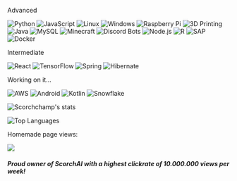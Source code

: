 Advanced

![Python](https://img.shields.io/badge/-Python-000?&logo=Python&style=for-the-badge&labelColor=555555&color=333333)
![JavaScript](https://img.shields.io/badge/-JavaScript-000?&logo=JavaScript&style=for-the-badge&labelColor=111111&color=333333)
![Linux](https://img.shields.io/badge/-Linux-000?&logo=Linux&style=for-the-badge&labelColor=222222&color=333333)
![Windows](https://img.shields.io/badge/-Windows-000?&logo=windows&style=for-the-badge&labelColor=555555&color=333333)
![Raspberry Pi](https://img.shields.io/badge/-Raspberry%20Pi-000?&logo=raspberrypi&style=for-the-badge&labelColor=c7053d&color=333333)
![3D Printing](https://img.shields.io/badge/-3D%20printing-000?&logo=Ender3Pro&style=for-the-badge&color=333333)
![Java](https://img.shields.io/badge/-Java-000?&logo=oracle&style=for-the-badge&labelColor=EEBA4C&color=333333)
![MySQL](https://img.shields.io/badge/-MySQL-000?&logo=MySQL&style=for-the-badge&labelColor=F29111&color=333333)
![Minecraft](https://img.shields.io/badge/-Minecraft-000?&logo=Minecraft&style=for-the-badge&labelColor=555555&color=333333)
![Discord Bots](https://img.shields.io/badge/-Discord%20Bots-000?&logo=Discord&style=for-the-badge&labelColor=2C2F33&color=333333)
![Node.js](https://img.shields.io/badge/-Node.js-000?&logo=node.js&style=for-the-badge&labelColor=303030&color=333333)
![R](https://img.shields.io/badge/-RScript-000?&logo=R&style=for-the-badge&labelColor=3333ff&color=333333)
![SAP](https://img.shields.io/badge/-SAP-000?&logo=SAP&style=for-the-badge&labelColor=ffffff&color=333333)
![Docker](https://img.shields.io/badge/-Docker-000?&logo=docker&style=for-the-badge&labelColor=ffffff&color=333333)

Intermediate

![React](https://img.shields.io/badge/-React-000?&logo=React&style=for-the-badge&labelColor=333333&color=333333)
![TensorFlow](https://img.shields.io/badge/-TensorFlow-000?&logo=TensorFlow&style=for-the-badge&labelColor=333333&color=333333)
![Spring](https://img.shields.io/badge/-Spring-000?&logo=Spring&style=for-the-badge&labelColor=333333&color=333333)
![Hibernate](https://img.shields.io/badge/-Hibernate-000?&logo=Hibernate&style=for-the-badge&labelColor=333333&color=333333)

Working on it...

![AWS](https://img.shields.io/badge/-AWS-000?&logo=Amazon-AWS&logoColor=F90&style=for-the-badge&labelColor=333333&color=333333)
![Android](https://img.shields.io/badge/-ADB-000?&logo=Android&style=for-the-badge&labelColor=333333&color=333333)
![Kotlin](https://img.shields.io/badge/-Kotlin-000?&logo=Kotlin&style=for-the-badge&labelColor=333333&color=333333)
![Snowflake](https://img.shields.io/badge/-Snowflake-000?&logo=Snowflake&style=for-the-badge&labelColor=333333&color=333333)
<br>

![Scorchchamp's stats](https://github-readme-stats.vercel.app/api?username=scorchchamp&show_icons=true&theme=gruvbox)

![Top Languages](https://github-readme-stats.vercel.app/api/top-langs/?username=scorchchamp&theme=gruvbox&langs_count=8)

Homemade page views:

![](https://counter.scorchchamp.com/counter?username=ScorchChamp)

##### Proud owner of ScorchAI with a highest clickrate of 10.000.000 views per week!
